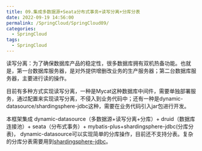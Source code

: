 ```yaml
---
title: 09.集成多数据源+Seata分布式事务+读写分离+分库分表
date: 2022-09-19 14:56:00
permalink: /SpringCloud/SpringCloud09/
categories: 
  - SpringCloud
tags: 
  - SpringCloud
---
```


读写分离：为了确保数据库产品的稳定性，很多数据库拥有双机热备功能。也就是，第一台数据库服务器，是对外提供增删改业务的生产服务器；第二台数据库服务器，主要进行读的操作。

目前有多种方式实现读写分离，一种是Mycat这种数据库中间件，需要单独部署服务，通过配置来实现读写分离，不侵入到业务代码中；还有一种是dynamic-datasource/shardingsphere-jdbc这种，需要在业务代码引入jar包进行开发。

本框架集成 dynamic-datasource（多数据源+读写分离+分库）+ druid（数据库连接池）+ seata（分布式事务）+ mybatis-plus+shardingsphere-jdbc(分库分表)， dynamic-datasource可以实现简单的分库操作，目前还不支持分表。复杂的分库分表需要用到[shardingsphere-jdbc](https://shardingsphere.apache.org/index_zh.html)。